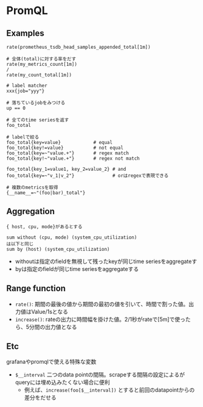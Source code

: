 # PromQL

## Examples

```text
rate(prometheus_tsdb_head_samples_appended_total[1m])

# 全体(total)に対する率をだす
rate(my_metrics_count[1m])
/
rate(my_count_total[1m])

# label matcher
xxx{job="yyy"}

# 落ちているjobをみつける
up == 0

# 全てのtime seriesを返す
foo_total

# labelで絞る
foo_total{key=value}            # equal
foo_total{key!=value}           # not equal
foo_total{key=~"value.+"}       # regex match
foo_total{key!~"value.+"}       # regex not match

foo_total{key_1=value1, key_2=value_2} # and
foo_total{key=~"v_1|v_2"}              # orはregexで表現できる

# 複数のmetricsを取得
{__name__=~"(foo|bar)_total"}
```

## Aggregation


```
{ host, cpu, mode}があるとする

sum without (cpu, mode) (system_cpu_utilization)
は以下と同じ
sum by (host) (system_cpu_utilization) 
```

* withoutは指定のfieldを無視して残ったkeyが同じtime seriesをaggregateす
* byは指定のfieldが同じtime seriesをaggregateする

## Range function

* `rate()`: 期間の最後の値から期間の最初の値を引いて、時間で割った値。出力値はValue/1sとなる
* `increase()`: rateの出力に時間幅を掛けた値。2/1秒がrateで[5m]で使ったら、5分間の出力値となる

## Etc

grafanaやpromqlで使える特殊な変数

* `$__interval` 二つのdata pointの間隔。scrapeする間隔の設定によるがqueryには埋め込みたくない場合に便利
  * 例えば、`increase(foo[$__interval])` とすると前回のdatapointからの差分をだせる
